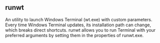 ## runwt
An utility to launch Windows Terminal (wt.exe) with custom parameters. 
Every time Windows Terminal updates, its installation path can change, which breaks direct shortcuts. 
runwt allows you to run Terminal with your preferred arguments by setting them in the properties of runwt.exe.
